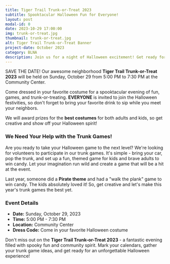 ```yaml
---
title: Tiger Trail Trunk-or-Treat 2023
subtitle: Spooktacular Halloween Fun for Everyone!
layout: post
modal-id: 0
date: 2023-10-29 17:00:00
img: trunk-or-treat.jpg
thumbnail: trunk-or-treat.jpg
alt: Tiger Trail Trunk-or-Treat Banner
project-date: October 2023
category: BLNA
description: Join us for a night of Halloween excitement! Get ready for an evening of costumes, games, and trunk-or-treating in your very own community. Don't forget to bring your creative trunk game and win candy for the young and young-at-heart.
---
```


SAVE THE DATE! Our awesome neighborhood **Tiger Trail Trunk-or-Treat 2023** will be held on Sunday, October 29 from 5:00 PM to 7:30 PM at the Community Center.

Come dressed in your favorite costume for a spooktacular evening of fun, games, and trunk-or-treating. **EVERYONE** is invited to join the Halloween festivities, so don't forget to bring your favorite drink to sip while you meet your neighbors.

We will award prizes for the **best costumes** for both adults and kids, so get creative and show off your Halloween spirit!

### We Need Your Help with the Trunk Games!

Are you ready to take your Halloween game to the next level? We're looking for volunteers to participate in our trunk games. It's simple - bring your car, pop the trunk, and set up a fun, themed game for kids and brave adults to win candy. Let your imagination run wild and create a game that will be a hit at the event.

Last year, someone did a **Pirate theme** and had a "walk the plank" game to win candy. The kids absolutely loved it! So, get creative and let's make this year's trunk games the best yet.

### Event Details

- **Date:** Sunday, October 29, 2023
- **Time:** 5:00 PM - 7:30 PM
- **Location:** Community Center
- **Dress Code:** Come in your favorite Halloween costume

Don't miss out on the **Tiger Trail Trunk-or-Treat 2023** - a fantastic evening filled with spooky fun and community spirit. Mark your calendars, gather your trunk game ideas, and get ready for an unforgettable Halloween experience!
